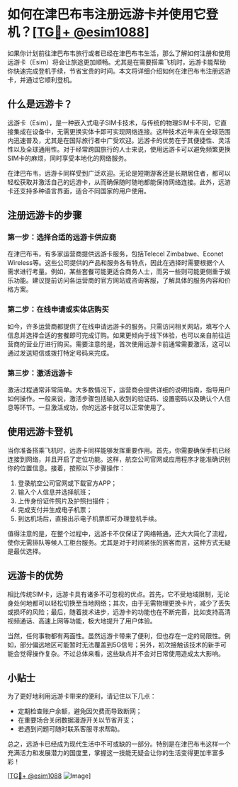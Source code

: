 # 如何在津巴布韦注册远游卡并使用它登机？[[TG💪+ @esim1088](https://t.me/s/esim1088)]

如果你计划前往津巴布韦旅行或者已经在津巴布韦生活，那么了解如何注册和使用远游卡（Esim）将会让旅途更加顺畅。尤其是在需要搭乘飞机时，远游卡能帮助你快速完成登机手续，节省宝贵的时间。本文将详细介绍如何在津巴布韦注册远游卡，并通过它顺利登机。

## 什么是远游卡？

远游卡（Esim），是一种嵌入式电子SIM卡技术，与传统的物理SIM卡不同，它直接集成在设备中，无需更换实体卡即可实现网络连接。这种技术近年来在全球范围内迅速普及，尤其是在国际旅行者中广受欢迎。远游卡的优势在于其便捷性、灵活性以及全球通用性。对于经常跨国旅行的人士来说，使用远游卡可以避免频繁更换SIM卡的麻烦，同时享受本地化的网络服务。

在津巴布韦，远游卡同样受到广泛欢迎。无论是短期游客还是长期居住者，都可以轻松获取并激活自己的远游卡，从而确保随时随地都能保持网络连接。此外，远游卡还支持多种语言界面，适合不同国家的用户使用。

## 注册远游卡的步骤

### 第一步：选择合适的远游卡供应商

在津巴布韦，有多家运营商提供远游卡服务，包括Telecel Zimbabwe、Econet Wireless等。这些公司提供的产品和服务各有特点，因此在选择时需要根据个人需求进行考量。例如，某些套餐可能更适合商务人士，而另一些则可能更侧重于娱乐功能。建议提前访问各运营商的官方网站或咨询客服，了解具体的服务内容和价格方案。

### 第二步：在线申请或实体店购买

如今，许多运营商都提供了在线申请远游卡的服务。只需访问相关网站，填写个人信息并选择合适的套餐即可完成订购。如果更倾向于线下体验，也可以亲自前往运营商的营业厅进行购买。需要注意的是，首次使用远游卡前通常需要激活，这可以通过发送短信或拨打特定号码来完成。

### 第三步：激活远游卡

激活过程通常非常简单。大多数情况下，运营商会提供详细的说明指南，指导用户如何操作。一般来说，激活步骤包括输入收到的验证码、设置密码以及确认个人信息等环节。一旦激活成功，你的远游卡就可以正常使用了。

## 使用远游卡登机

当你准备搭乘飞机时，远游卡同样能够发挥重要作用。首先，你需要确保手机已经连接到网络，并且开启了定位功能。这样，航空公司官网或应用程序才能准确识别你的位置信息。接着，按照以下步骤操作：

1. 登录航空公司官网或下载官方APP；
2. 输入个人信息并选择航班；
3. 上传身份证件照片及护照扫描件；
4. 完成支付并生成电子机票；
5. 到达机场后，直接出示电子机票即可办理登机手续。

值得注意的是，在整个过程中，远游卡不仅保证了网络畅通，还大大简化了流程，使你无需排队等候人工柜台服务。尤其是对于时间紧张的旅客而言，这种方式无疑是最优选择。

## 远游卡的优势

相比传统SIM卡，远游卡具有诸多不可忽视的优点。首先，它不受地域限制，无论身处何地都可以轻松切换至当地网络；其次，由于无需物理更换卡片，减少了丢失或损坏的风险；最后，随着技术进步，远游卡的功能也在不断完善，比如支持高清视频通话、高速上网等功能，极大地提升了用户体验。

当然，任何事物都有两面性。虽然远游卡带来了便利，但也存在一定的局限性。例如，部分偏远地区可能暂时无法覆盖到5G信号；另外，初次接触该技术的新手可能会觉得操作复杂。不过总体来看，这些缺点并不会对日常使用造成太大影响。

## 小贴士

为了更好地利用远游卡带来的便利，请记住以下几点：
- 定期检查账户余额，避免因欠费而导致断网；
- 在重要场合关闭数据漫游开关以节省开支；
- 若遇到问题可随时联系客服寻求帮助。

总之，远游卡已经成为现代生活中不可或缺的一部分。特别是在津巴布韦这样一个充满活力和发展潜力的国度里，掌握这一技能无疑会让你的生活变得更加丰富多彩！

[[TG💪+ @esim1088](https://t.me/s/esim1088) ![Image](https://i.postimg.cc/4NQfJmqS/Snipaste-2025-05-13-00-14-12.png)]